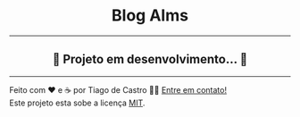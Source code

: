 <h1 align="center">Blog Alms
</h1>

---

<h2 align="center"> 
	🚧  Projeto em desenvolvimento...  🚧
</h2>

---

Feito com ❤️ e ☕ por Tiago de Castro 👋🏽 [Entre em contato!](https://www.linkedin.com/in/tiago-de-castro-lima-3814911b9/) <br>
Este projeto esta sobe a licença [MIT](./LICENSE).



